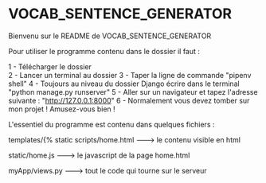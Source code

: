 # VOCAB_SENTENCE_GENERATOR


Bienvenu sur le README de VOCAB_SENTENCE_GENERATOR

Pour utiliser le programme contenu dans le dossier il faut :


1 - Télécharger le dossier            
2 - Lancer un terminal au dossier
3 - Taper la ligne de commande "pipenv shell"
4 - Toujours au niveau du dossier Django écrire dans le terminal "python manage.py runserver"
5 - Aller sur un navigateur et tapez l'adresse suivante : "http://127.0.0.1:8000"
6 - Normalement vous devez tomber sur mon projet ! Amusez-vous bien !




L'essentiel du programme est contenu dans quelques fichiers :


templates/{% static scripts/home.html      ---> le contenu visible en html

static/home.js    ---> le javascript de la page home.html

myApp/views.py   ---> tout le code qui tourne sur le serveur

